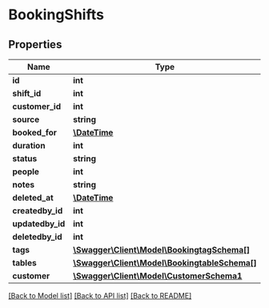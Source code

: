 # BookingShifts

## Properties
Name | Type | Description | Notes
------------ | ------------- | ------------- | -------------
**id** | **int** |  | [optional] 
**shift_id** | **int** |  | [optional] 
**customer_id** | **int** |  | 
**source** | **string** |  | [optional] 
**booked_for** | [**\DateTime**](\DateTime.md) |  | 
**duration** | **int** |  | 
**status** | **string** |  | 
**people** | **int** |  | [optional] 
**notes** | **string** |  | [optional] 
**deleted_at** | [**\DateTime**](\DateTime.md) |  | [optional] 
**createdby_id** | **int** |  | [optional] 
**updatedby_id** | **int** |  | [optional] 
**deletedby_id** | **int** |  | [optional] 
**tags** | [**\Swagger\Client\Model\BookingtagSchema[]**](BookingtagSchema.md) |  | [optional] 
**tables** | [**\Swagger\Client\Model\BookingtableSchema[]**](BookingtableSchema.md) |  | [optional] 
**customer** | [**\Swagger\Client\Model\CustomerSchema1**](CustomerSchema1.md) |  | [optional] 

[[Back to Model list]](../../README.md#documentation-for-models) [[Back to API list]](../../README.md#documentation-for-api-endpoints) [[Back to README]](../../README.md)

